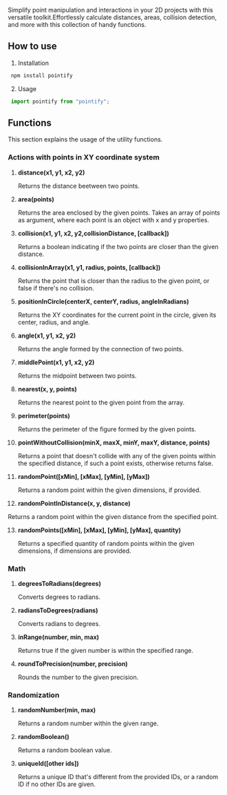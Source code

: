 Simplify point manipulation and interactions in your 2D projects with this versatile toolkit.Effortlessly calculate distances, areas, collision detection, and more with this collection of handy functions.

## How to use

1. Installation
```javascript
 npm install pointify
```

2. Usage
```javascript
 import pointify from "pointify";
```


## Functions

This section explains the usage of the utility functions.

### Actions with points in XY coordinate system

1. <b>distance(x1, y1, x2, y2)</b>

   Returns the distance beetween two points.

2. <b>area(points)</b>

   Returns the area enclosed by the given points.
   Takes an array of points as argument, where each point is an object with x and y properties.

   
3. <b>collision(x1, y1, x2, y2,collisionDistance, [callback])</b>

   Returns a boolean indicating if the two points are closer than the given distance.
   
4. <b>collisionInArray(x1, y1, radius, points, [callback])</b>

   Returns the point that is closer than the radius to the given point, or false if there's no collision.

5. <b>positionInCircle(centerX, centerY, radius, angleInRadians)</b>

    Returns the XY coordinates for the current point in the circle, given its center, radius, and angle.

6. <b>angle(x1, y1, x2, y2)</b>

   Returns the angle formed by the connection of two points.

7. <b>middlePoint(x1, y1, x2, y2)</b>

   Returns the midpoint between two points.

8. <b>nearest(x, y, points)</b>

   Returns the nearest point to the given point from the array.

9. <b>perimeter(points)</b>

   Returns the perimeter of the figure formed by the given points.

10. <b>pointWithoutCollision(minX, maxX, minY, maxY, distance, points)</b>

    Returns a point that doesn't collide with any of the given points within the specified distance, if such a point exists, otherwise returns false.

11. <b>randomPoint([xMin], [xMax], [yMin], [yMax])</b>
   
    Returns a random point within the given dimensions, if provided.

12. <b>randomPointInDistance(x, y, distance)</b>
   
   Returns a random point within the given distance from the specified point.

13. <b>randomPoints([xMin], [xMax], [yMin], [yMax], quantity)</b>
   
    Returns a specified quantity of random points within the given dimensions, if dimensions are provided.

### Math

1. <b>degreesToRadians(degrees)</b>

    Converts degrees to radians.

2. <b>radiansToDegrees(radians)</b>

    Converts radians to degrees.

3. <b>inRange(number, min, max)</b>
   
    Returns true if the given number is within the specified range.

4. <b>roundToPrecision(number, precision)</b>
   
    Rounds the number to the given precision.

### Randomization

1. <b>randomNumber(min, max)</b>

    Returns a random number within the given range.

2. <b>randomBoolean()</b>
   
    Returns a random boolean value.

3. <b>uniqueId([other ids])</b>
   
   Returns a unique ID that's different from the provided IDs, or a random ID if no other IDs are given.